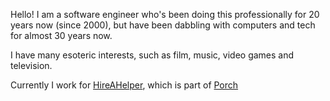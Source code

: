 Hello! I am a software engineer who's been doing this professionally for 20 years now (since 2000), but have been dabbling with computers and tech for almost 30 years now.

I have many esoteric interests, such as film, music, video games and television.

Currently I work for [HireAHelper](https://www.hireahelper.com/), which is part of [Porch](https://www.porch.com/)
